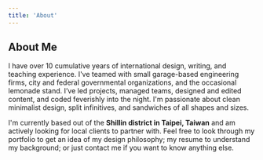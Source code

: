 ```yaml
---
title: 'About'
---
```


## About Me

I have over 10 cumulative years of international design, writing, and teaching experience. I've teamed with small garage-based engineering firms, city and federal governmental organizations, and the occasional lemonade stand. I’ve led projects, managed teams, designed and edited content, and coded feverishly into the night. I'm passionate about clean minimalist design, split infinitives, and sandwiches of all shapes and sizes. 

I'm currently based out of the **Shillin district in Taipei, Taiwan** and am actively looking for local clients to partner with. Feel free to look through my portfolio to get an idea of my design philosophy; my resume to understand my background; or just contact me if you want to know anything else.
